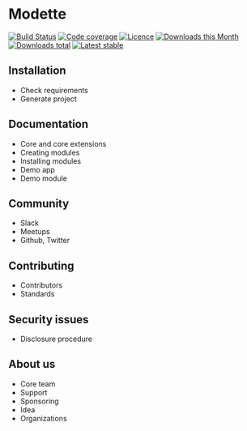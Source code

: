 # Modette

[![Build Status](https://img.shields.io/travis/modette/modette.svg?style=flat-square)](https://travis-ci.org/modette/modette)
[![Code coverage](https://img.shields.io/coveralls/modette/modette.svg?style=flat-square)](https://coveralls.io/r/modette/modette)
[![Licence](https://img.shields.io/packagist/l/modette/modette.svg?style=flat-square)](https://packagist.org/packages/modette/modette)
[![Downloads this Month](https://img.shields.io/packagist/dm/modette/core.svg?style=flat-square)](https://packagist.org/packages/modette/modette)
[![Downloads total](https://img.shields.io/packagist/dt/modette/core.svg?style=flat-square)](https://packagist.org/packages/modette/modette)
[![Latest stable](https://img.shields.io/packagist/v/modette/modette.svg?style=flat-square)](https://packagist.org/packages/modette/modette)

## Installation

- Check requirements
- Generate project

## Documentation

- Core and core extensions
- Creating modules
- Installing modules
- Demo app
- Demo module

## Community

- Slack
- Meetups
- Github, Twitter

## Contributing

- Contributors
- Standards

## Security issues

- Disclosure procedure

## About us

- Core team
- Support
- Sponsoring
- Idea
- Organizations
